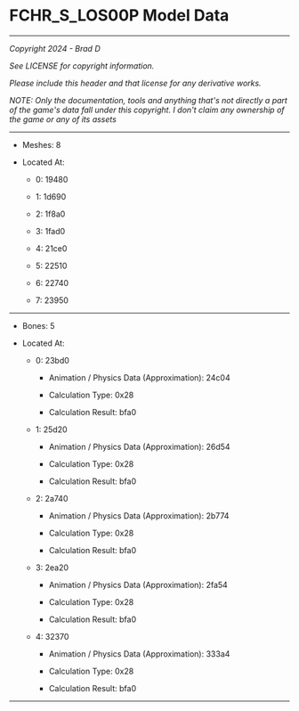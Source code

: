 # FCHR_S_LOS00P Model Data

---

*Copyright 2024 - Brad D*

*See LICENSE for copyright information.*

*Please include this header and that license for any derivative works.*

*NOTE: Only the documentation, tools and anything that's not directly a part of the game's data fall under this copyright. I don't claim any ownership of the game or any of its assets*

---

* Meshes: 8

* Located At:

  * 0: 19480

  * 1: 1d690

  * 2: 1f8a0

  * 3: 1fad0

  * 4: 21ce0

  * 5: 22510

  * 6: 22740

  * 7: 23950

---

* Bones: 5

* Located At:

  * 0: 23bd0

    * Animation / Physics Data (Approximation): 24c04

    * Calculation Type: 0x28

    * Calculation Result: bfa0

  * 1: 25d20

    * Animation / Physics Data (Approximation): 26d54

    * Calculation Type: 0x28

    * Calculation Result: bfa0

  * 2: 2a740

    * Animation / Physics Data (Approximation): 2b774

    * Calculation Type: 0x28

    * Calculation Result: bfa0

  * 3: 2ea20

    * Animation / Physics Data (Approximation): 2fa54

    * Calculation Type: 0x28

    * Calculation Result: bfa0

  * 4: 32370

    * Animation / Physics Data (Approximation): 333a4

    * Calculation Type: 0x28

    * Calculation Result: bfa0

---

